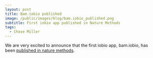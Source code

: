 ```yaml
---
layout: post
title: Bam.iobio published
image: /public/images/blog/bam.iobio_published.png
subtitle: First iobio app published in Nature Methods
tags:
  - Chase Miller
---
```


We are very excited to announce that the first iobio app, bam.iobio, has been [published in nature methods](http://www.nature.com/nmeth/journal/v11/n12/full/nmeth.3174.html).